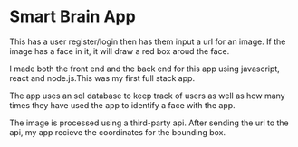 # Smart Brain App

This has a user register/login then has them input a url for an image. If the image has a face in it, it will draw a red box aroud the face.

I made both the front end and the back end for this app using javascript, react and node.js.This was my first full stack app.

The app uses an sql database to keep track of users as well as how many times they have used the app to identify a face with the app.

The image is processed using a third-party api. After sending the url to the api, my app recieve the coordinates for the bounding box.
